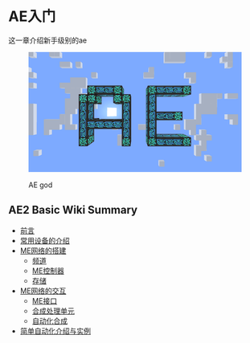 # AE入门

这一章介绍新手级别的ae


<figure><img src=".gitbook/assets/图片1.png" alt=""><figcaption><p>AE god</p></figcaption></figure>

## AE2 Basic Wiki Summary

* [前言](README.md)
* [常用设备的介绍](常用设备的介绍.md)
* [ME网络的搭建](ME网络的搭建/README.md)
  * [频道](ME网络的搭建/频道.md)
  * [ME控制器](ME网络的搭建/ME控制器.md)
  * [存储](ME网络的搭建/存储.md)
* [ME网络的交互](ME网络的交互/README.md)
  * [ME接口](ME网络的交互/ME接口.md)
  * [合成处理单元](ME网络的交互/合成处理单元.md)
  * [自动化合成](ME网络的交互/自动化合成.md)
* [简单自动化介绍与实例](简单自动化介绍与实例.md)
